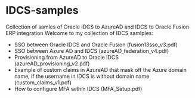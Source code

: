 # IDCS-samples
Collection of samles of Oracle IDCS to AzureAD and IDCS to Oracle Fusion ERP integration
Welcome to my collection of IDCS samlples:
- SSO between Oracle IDCS and Oracle Fusion  (fusion13sso_v3.pdf)
- SSO between Azure AD and IDCS (azureAD_federation_v4.pdf)
- Provisioning from AzureAD to Oracle IDCS (azureAD_provisioning_v2.pdf)
- Example of custom claims in AzureAD that mask off the Azure domain name, if the username in IDCS is without domain name (custom_claims_v1.pdf)
- How to configure MFA within IDCS (MFA_Setup.pdf)
